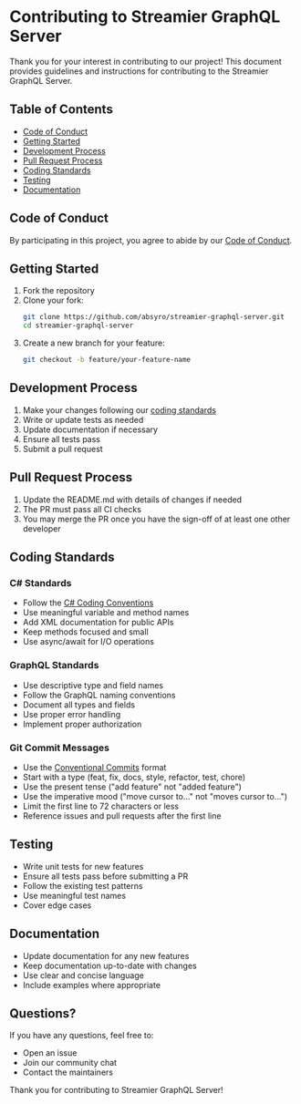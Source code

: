 # Contributing to Streamier GraphQL Server

Thank you for your interest in contributing to our project! This document provides guidelines and instructions for contributing to the Streamier GraphQL Server.

## Table of Contents

- [Code of Conduct](#code-of-conduct)
- [Getting Started](#getting-started)
- [Development Process](#development-process)
- [Pull Request Process](#pull-request-process)
- [Coding Standards](#coding-standards)
- [Testing](#testing)
- [Documentation](#documentation)

## Code of Conduct

By participating in this project, you agree to abide by our [Code of Conduct](CODE_OF_CONDUCT.md).

## Getting Started

1. Fork the repository
2. Clone your fork:
   ```bash
   git clone https://github.com/absyro/streamier-graphql-server.git
   cd streamier-graphql-server
   ```
3. Create a new branch for your feature:
   ```bash
   git checkout -b feature/your-feature-name
   ```

## Development Process

1. Make your changes following our [coding standards](#coding-standards)
2. Write or update tests as needed
3. Update documentation if necessary
4. Ensure all tests pass
5. Submit a pull request

## Pull Request Process

1. Update the README.md with details of changes if needed
2. The PR must pass all CI checks
3. You may merge the PR once you have the sign-off of at least one other developer

## Coding Standards

### C# Standards

- Follow the [C# Coding Conventions](https://docs.microsoft.com/en-us/dotnet/csharp/fundamentals/coding-style/coding-conventions)
- Use meaningful variable and method names
- Add XML documentation for public APIs
- Keep methods focused and small
- Use async/await for I/O operations

### GraphQL Standards

- Use descriptive type and field names
- Follow the GraphQL naming conventions
- Document all types and fields
- Use proper error handling
- Implement proper authorization

### Git Commit Messages

- Use the [Conventional Commits](https://www.conventionalcommits.org/) format
- Start with a type (feat, fix, docs, style, refactor, test, chore)
- Use the present tense ("add feature" not "added feature")
- Use the imperative mood ("move cursor to..." not "moves cursor to...")
- Limit the first line to 72 characters or less
- Reference issues and pull requests after the first line

## Testing

- Write unit tests for new features
- Ensure all tests pass before submitting a PR
- Follow the existing test patterns
- Use meaningful test names
- Cover edge cases

## Documentation

- Update documentation for any new features
- Keep documentation up-to-date with changes
- Use clear and concise language
- Include examples where appropriate

## Questions?

If you have any questions, feel free to:

- Open an issue
- Join our community chat
- Contact the maintainers

Thank you for contributing to Streamier GraphQL Server!
